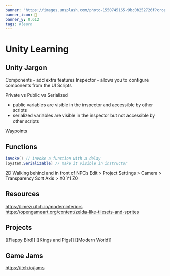```yaml
---
banner: "https://images.unsplash.com/photo-1550745165-9bc0b252726f?crop=entropy&cs=tinysrgb&fit=max&fm=jpg&ixid=MnwzNjAwOTd8MHwxfHNlYXJjaHw1fHxnYW1lfGVufDB8MHx8fDE2Nzc1NjIxNDY&ixlib=rb-4.0.3"
banner_icon: 🌄
banner_y: 0.612
tags: #learn
---
```

# Unity Learning
## Unity Jargon
Components - add extra features
Inspector - allows you to configure components from the UI
Scripts

Private vs Public vs Serialized
- public variables are visible in the inspector and accessible by other scripts
- serialized variables are visible in the inspector but not accessible by other scripts

Waypoints


## Functions
```c#
invoke() // invoke a function with a delay
[System.Serializable] // make it visible in instructor
```

2D Walking behind and in front of NPCs
Edit > Project Settings > Camera > Transparency Sort Axis > X0 Y1 Z0
## Resources
https://limezu.itch.io/moderninteriors
https://opengameart.org/content/zelda-like-tilesets-and-sprites

## Projects
[[Flappy Bird]]
[[Kings and Pigs]]
[[Modern World]]



## Game Jams
https://itch.io/jams
